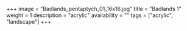 +++
image = "Badlands_pentaptych_01_16x16.jpg"
title = "Badlands 1"
weight = 1
description = "acrylic"
availability = ""
tags = ["acrylic", "landscape"]
+++